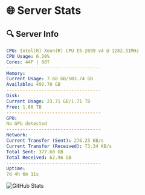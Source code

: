 # 🌐 Server Stats
## 🔍 Server Info
```yaml
CPU: Intel(R) Xeon(R) CPU E5-2699 v4 @ 1282.31MHz
CPU Usage: 6.20%
Cores: 44P | 88T
-----------------------------------
Memory:
Current Usage: 7.68 GB/503.74 GB
Available: 492.70 GB
-----------------------------------
Disk:
Current Usage: 23.71 GB/1.71 TB
Free: 1.60 TB
-----------------------------------
GPU:
No GPU detected
-----------------------------------
Network:
Current Transfer (Sent): 276.25 KB/s
Current Transfer (Received): 73.34 KB/s
Total Sent: 377.60 GB
Total Received: 62.96 GB
-----------------------------------
Uptime:
7d 4h 6m 11s
```
![GitHub Stats](https://img.shields.io/badge/Updated-2025-04-26_21:14:59-blue)